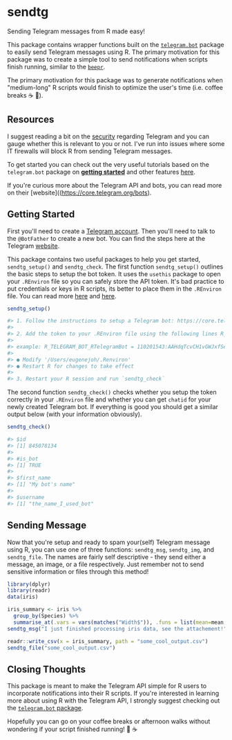 # sendtg

Sending Telegram messages from R made easy!

This package contains wrapper functions built on the [`telegram.bot`](https://github.com/ebeneditos/telegram.bot) package to easily send Telegram messages using R. The primary motivation for this package was to create a simple tool to send notifications when scripts finish running, similar to the [`beepr`](https://cran.r-project.org/package=beepr).  

The primary motivation for this package was to generate notifications when "medium-long" R scripts would finish to optimize the user's time (i.e. coffee breaks :coffee: :running:).  

## Resources
I suggest reading a bit on the [security](https://core.telegram.org/api#security) regarding Telegram and you can gauge whether this is relevant to you or not. I've run into issues where some IT firewalls will block R from sending Telegram messages.  

To get started you can check out the very useful tutorials based on the `telegram.bot` package on [**getting started**](https://github.com/ebeneditos/telegram.bot/wiki/Introduction-to-the-API) and other features [here](https://github.com/ebeneditos/telegram.bot/wiki).  

If you're curious more about the Telegram API and bots, you can read more on their [website]((https://core.telegram.org/bots).

## Getting Started
First you'll need to create a [Telegram account](https://web.telegram.org/). Then you'll need to talk to the `@BotFather` to create a new bot. You can find the steps here at the Telegram [website](https://core.telegram.org/bots#6-botfather). 

This package contains two useful packages to help you get started, `sendtg_setup()` and `sendtg_check`. The first function `sendtg_setup()` outlines the basic steps to setup the bot token. It uses the `usethis` package to open your `.REnviron` file so you can safely store the API token. It's bad practice to put credentials or keys in R scripts, its better to place them in the `.REnviron` file. You can read more [here](https://csgillespie.github.io/efficientR/3-3-r-startup.html#renviron) and [here](https://cran.r-project.org/web/packages/httr/vignettes/api-packages.html).


```r
sendtg_setup()

#> 1. Follow the instructions to setup a Telegram bot: https://core.telegram.org/bots#6-botfather
#>
#> 2. Add the token to your .REnviron file using the following lines R_TELEGRAM_BOT_RTelegramBot = TOKEN
#>
#> example: R_TELEGRAM_BOT_RTelegramBot = 110201543:AAHdqTcvCH1vGWJxfSeofSAs0K5PALDsaw
#>
#> ● Modify '/Users/eugenejoh/.Renviron'
#> ● Restart R for changes to take effect
#>
#> 3. Restart your R session and run `sendtg_check`
```

The second function `sendtg_check()` checks whether you setup the token correctly in your `.REnviron` file and whether you can get `chatid` for your newly created Telegram bot. If everything is good you should get a similar output below (with your information obviously).  

```r
sendtg_check()

#> $id
#> [1] 845078134
#>
#> #is_bot
#> [1] TRUE
#>
#> $first_name
#> [1] "My bot's name"
#>
#> $username
#> [1] "the_name_I_used_bot"

```

## Sending Message
Now that you're setup and ready to spam your(self) Telegram message using R, you can use one of three functions: `sendtg_msg`, `sendtg_img`, and `sendtg_file`. The names are fairly self descriptive - they send either a message, an image, or a file respectively. Just remember not to send sensitive information or files through this method!

```r
library(dplyr)
library(readr)
data(iris)

iris_summary <- iris %>% 
  group_by(Species) %>% 
  summarise_at(.vars = vars(matches("Width$")), .funs = list(mean=mean, median=median))
sendtg_msg("I just finished processing iris data, see the attachement!")

readr::write_csv(x = iris_summary, path = "some_cool_output.csv")
sendtg_file("some_cool_output.csv")


```

## Closing Thoughts
This package is meant to make the Telegram API simple for R users to incorporate notifications into their R scripts. If you're interested in learning more about using R with the Telegram API, I strongly suggest checking out the [`telegram.bot` package](https://github.com/ebeneditos/telegram.bot).  

Hopefully you can go on your coffee breaks or afternoon walks without wondering if your script finished running! :walking: :coffee:  
